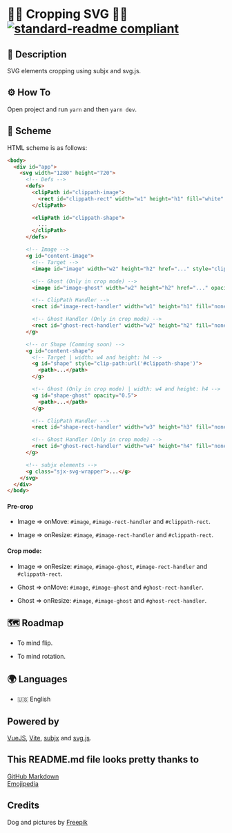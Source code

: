 # 🧑‍💻 Cropping SVG 🧑‍💻 [![standard-readme compliant](https://img.shields.io/badge/readme%20style-standard-brightgreen.svg?style=flat-square)](https://github.com/RichardLitt/standard-readme)

## 🔖 Description

SVG elements cropping using subjx and svg.js.

## ⚙️ How To

Open project and run `yarn` and then `yarn dev`.

## 📜 Scheme

HTML scheme is as follows:

```html
<body>
  <div id="app">
    <svg width="1280" height="720">
      <!-- Defs -->
      <defs>
        <clipPath id="clippath-image">
          <rect id="clippath-rect" width="w1" height="h1" fill="white" />
        </clipPath>

        <clipPath id="clippath-shape">
          ...
        </clipPath>
      </defs>

      <!-- Image -->
      <g id="content-image">
        <!-- Target -->
        <image id="image" width="w2" height="h2" href="..." style="clip-path:url('#clippath-image')"></image>

        <!-- Ghost (Only in crop mode) -->
        <image id="image-ghost" width="w2" height="h2" href="..." opacity="0.5"></image>

        <!-- ClipPath Handler -->
        <rect id="image-rect-handler" width="w1" height="h1" fill="none" stroke-width="4px" class="sjx-drag" />

        <!-- Ghost Handler (Only in crop mode) -->
        <rect id="ghost-rect-handler" width="w2" height="h2" fill="none" stroke-width="4px" class="sjx-drag" />
      </g>

      <!-- or Shape (Comming soon) -->
      <g id="content-shape">
        <!-- Target | width: w4 and height: h4 -->
        <g id="shape" style="clip-path:url('#clippath-shape')">
          <path>...</path>
        </g>

        <!-- Ghost (Only in crop mode) | width: w4 and height: h4 -->
        <g id="shape-ghost" opacity="0.5">
          <path>...</path>
        </g>

        <!-- ClipPath Handler -->
        <rect id="shape-rect-handler" width="w3" height="h3" fill="none" stroke-width="4px" class="sjx-drag" />

        <!-- Ghost Handler (Only in crop mode) -->
        <rect id="ghost-rect-handler" width="w4" height="h4" fill="none" stroke-width="4px" class="sjx-drag" />
      </g>

      <!-- subjx elements -->
      <g class="sjx-svg-wrapper">...</g>
    </svg>
  </div>
</body>
```

#### Pre-crop

  - Image => onMove: `#image`, `#image-rect-handler` and `#clippath-rect`.

  - Image => onResize: `#image`, `#image-rect-handler` and `#clippath-rect`.

#### Crop mode:
  
  - Image => onResize: `#image`, `#image-ghost`, `#image-rect-handler` and `#clippath-rect`.

  - Ghost => onMove: `#image`, `#image-ghost` and `#ghost-rect-handler`.

  - Ghost => onResize: `#image`, `#image-ghost` and `#ghost-rect-handler`.

## 🗺️ Roadmap

  - To mind flip.

  - To mind rotation.

## 🌍 Languages

- 🇺🇸 English

## Powered by

[VueJS](https://vuejs.org/), [Vite](https://github.com/vitejs/vite), [subjx](https://github.com/nichollascarter/subjx) and [svg.js](https://svgjs.com/docs/2.7/).

## This README.md file looks pretty thanks to

[GitHub Markdown](https://guides.github.com/features/mastering-markdown/) \
[Emojipedia](https://emojipedia.org/)

## Credits

Dog and pictures by [Freepik](https://www.freepik.es/)
